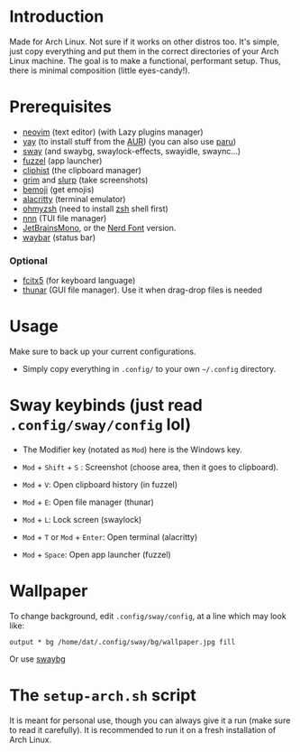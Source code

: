 # Introduction
Made for Arch Linux. Not sure if it works on other distros too.
It's simple, just copy everything and put them in the correct directories of your Arch Linux machine.
The goal is to make a functional, performant setup. Thus, there is minimal composition (little eyes-candy!).

# Prerequisites
- [neovim](https://github.com/neovim/neovim) (text editor) (with Lazy plugins manager)
- [yay](https://github.com/Jguer/yay) (to install stuff from the [AUR](https://aur.archlinux.org/)) (you can also use [paru](https://github.com/Morganamilo/paru))
- [sway](https://github.com/swaywm/sway) (and swaybg, swaylock-effects, swayidle, swaync...)
- [fuzzel](https://mark.stosberg.com/fuzzel-a-great-dmenu-and-rofi-altenrative-for-wayland/) (app launcher)
- [cliphist](https://github.com/sentriz/cliphist) (the clipboard manager)
- [grim](https://github.com/emersion/grim) and [slurp](https://github.com/emersion/slurp) (take screenshots)
- [bemoji](https://github.com/marty-oehme/bemoji) (get emojis)
- [alacritty](https://github.com/alacritty/alacritty) (terminal emulator)
- [ohmyzsh](https://github.com/ohmyzsh/ohmyzsh) (need to install [zsh](https://www.zsh.org/) shell first)
- [nnn](https://github.com/jarun/nnn) (TUI file manager)
- [JetBrainsMono](https://github.com/JetBrains/JetBrainsMono), or the [Nerd Font](https://github.com/ryanoasis/nerd-fonts) version.
- [waybar](https://github.com/Alexays/Waybar) (status bar)
### Optional
- [fcitx5](https://github.com/fcitx/fcitx5) (for keyboard language)
- [thunar](https://github.com/neilbrown/thunar) (GUI file manager). Use it when drag-drop files is needed

# Usage
Make sure to back up your current configurations.
- Simply copy everything in `.config/` to your own `~/.config` directory.

# Sway keybinds (just read `.config/sway/config` lol)
- The Modifier key (notated as `Mod`) here is the Windows key.

- `Mod` + `Shift` + `S` : Screenshot (choose area, then it goes to clipboard).
- `Mod` + `V`: Open clipboard history (in fuzzel)
- `Mod` + `E`: Open file manager (thunar)
- `Mod` + `L`: Lock screen (swaylock)
- `Mod` + `T` or `Mod` + `Enter`: Open terminal (alacritty)
- `Mod` + `Space`: Open app launcher (fuzzel)

# Wallpaper
To change background, edit `.config/sway/config`, at a line which may look like:
```
output * bg /home/dat/.config/sway/bg/wallpaper.jpg fill
```
Or use [swaybg](https://github.com/swaywm/swaybg)

# The `setup-arch.sh` script
It is meant for personal use, though you can always give it a run (make sure to read it carefully). It is recommended to run it on a fresh installation of Arch Linux.
